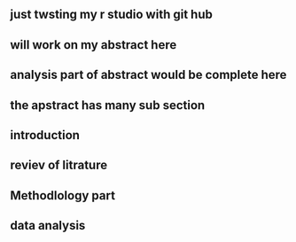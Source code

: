 ## just twsting my r studio with git hub
## will work on my abstract here
## analysis part of abstract would be complete here
## the apstract has many sub section 
## introduction
## reviev of litrature 
## Methodlology part
## data analysis
